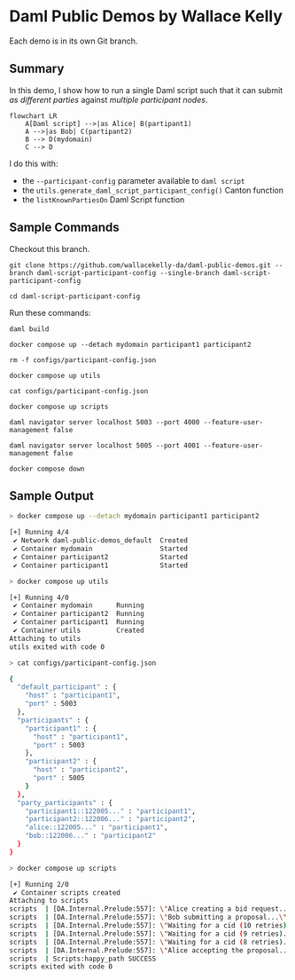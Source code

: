 # Daml Public Demos by Wallace Kelly

Each demo is in its own Git branch.

## Summary

In this demo, I show how to run a single Daml script
such that it can submit _as different parties_
against _multiple participant nodes_.

```mermaid
flowchart LR
    A[Daml script] -->|as Alice| B(partipant1)
    A -->|as Bob| C(partipant2)
    B --> D(mydomain)
    C --> D
```

I do this with:

* the `--participant-config` parameter available to `daml script`
* the `utils.generate_daml_script_participant_config()` Canton function
* the `listKnownPartiesOn` Daml Script function

## Sample Commands

Checkout this branch.

```
git clone https://github.com/wallacekelly-da/daml-public-demos.git --branch daml-script-participant-config --single-branch daml-script-participant-config

cd daml-script-participant-config
```

Run these commands:

```
daml build

docker compose up --detach mydomain participant1 participant2

rm -f configs/participant-config.json

docker compose up utils

cat configs/participant-config.json

docker compose up scripts

daml navigator server localhost 5003 --port 4000 --feature-user-management false

daml navigator server localhost 5005 --port 4001 --feature-user-management false

docker compose down
```

## Sample Output

```sh
> docker compose up --detach mydomain participant1 participant2

[+] Running 4/4
 ✔ Network daml-public-demos_default  Created
 ✔ Container mydomain                 Started
 ✔ Container participant2             Started
 ✔ Container participant1             Started
```

```sh
> docker compose up utils

[+] Running 4/0
 ✔ Container mydomain      Running
 ✔ Container participant2  Running
 ✔ Container participant1  Running
 ✔ Container utils         Created
Attaching to utils
utils exited with code 0
```

```sh
> cat configs/participant-config.json

{
  "default_participant" : {
    "host" : "participant1",
    "port" : 5003
  },
  "participants" : {
    "participant1" : {
      "host" : "participant1",
      "port" : 5003
    },
    "participant2" : {
      "host" : "participant2",
      "port" : 5005
    }
  },
  "party_participants" : {
    "participant1::122005..." : "participant1",
    "participant2::122006..." : "participant2",
    "alice::122005..." : "participant1",
    "bob::122006..." : "participant2"
  }
}
```

```sh
> docker compose up scripts

[+] Running 2/0
 ✔ Container scripts created
Attaching to scripts
scripts  | [DA.Internal.Prelude:557]: \"Alice creating a bid request...\"
scripts  | [DA.Internal.Prelude:557]: \"Bob submitting a proposal...\"
scripts  | [DA.Internal.Prelude:557]: \"Waiting for a cid (10 retries)...\"
scripts  | [DA.Internal.Prelude:557]: \"Waiting for a cid (9 retries)...\"
scripts  | [DA.Internal.Prelude:557]: \"Waiting for a cid (8 retries)...\"
scripts  | [DA.Internal.Prelude:557]: \"Alice accepting the proposal...\"
scripts  | Scripts:happy_path SUCCESS
scripts exited with code 0
```